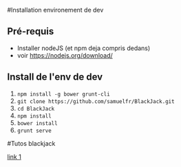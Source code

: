 #Installation environement de dev
## Pré-requis
 * Installer nodeJS (et npm deja compris dedans)
 * voir https://nodejs.org/download/

## Install de l'env de dev
1. `npm install -g bower grunt-cli`
1. `git clone https://github.com/samuelfr/BlackJack.git`
1. `cd BlackJack`
1. `npm install`
1. `bower install`
1. `grunt serve`

#Tutos blackjack

[link 1](http://www.guide-blackjack.com/Regles-du-black-jack.html)
